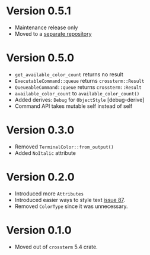 # Version 0.5.1

- Maintenance release only
- Moved to a [separate repository](https://github.com/crossterm-rs/crossterm-style)

# Version 0.5.0

- `get_available_color_count` returns no result
- `ExecutableCommand::queue` returns `crossterm::Result`
- `QueueableCommand::queue` returns `crossterm::Result`
- `available_color_count` to `available_color_count()`
- Added derives: `Debug` for `ObjectStyle`  [debug-derive]
- Command API takes mutable self instead of self

# Version 0.3.0

- Removed `TerminalColor::from_output()` 
- Added `NoItalic` attribute

# Version 0.2.0

- Introduced more `Attributes`
- Introduced easier ways to style text [issue 87](https://github.com/crossterm-rs/crossterm/issues/87).
- Removed `ColorType` since it was unnecessary.

# Version 0.1.0

- Moved out of `crossterm` 5.4 crate. 
